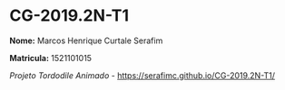 # CG-2019.2N-T1

**Nome:** Marcos Henrique Curtale Serafim

**Matricula:** 1521101015

*Projeto Tordodile Animado*  - https://serafimc.github.io/CG-2019.2N-T1/



